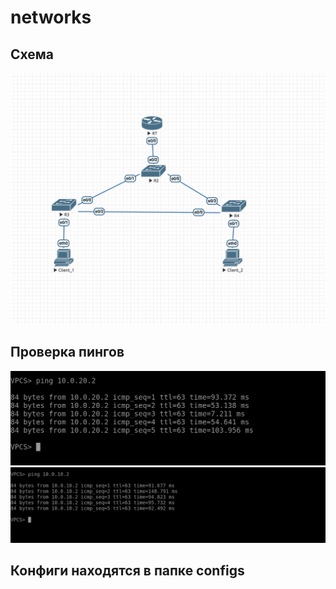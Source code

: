 # networks
## Схема
![](schema.png)

## Проверка пингов
![](ping1_2.png)
![](ping2_1.png)

## Конфиги находятся в папке configs
